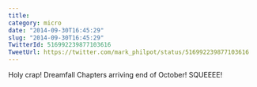 ```yaml
---
title: 
category: micro
date: "2014-09-30T16:45:29"
slug: "2014-09-30T16:45:29"
TwitterId: 516992239877103616
TweetUrl: https://twitter.com/mark_philpot/status/516992239877103616
---
```


Holy crap! Dreamfall Chapters arriving end of October! SQUEEEE!
